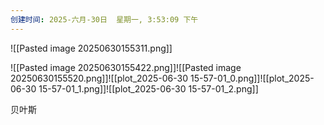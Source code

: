 ```yaml
---
创建时间: 2025-六月-30日  星期一, 3:53:09 下午
---
```

![[Pasted image 20250630155311.png]]


![[Pasted image 20250630155422.png]]![[Pasted image 20250630155520.png]]![[plot_2025-06-30 15-57-01_0.png]]![[plot_2025-06-30 15-57-01_1.png]]![[plot_2025-06-30 15-57-01_2.png]]


贝叶斯